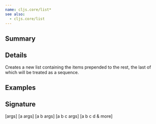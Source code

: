 ```yaml
---
name: cljs.core/list*
see also:
  - cljs.core/list
---
```


## Summary

## Details

Creates a new list containing the items prepended to the rest, the last of which
will be treated as a sequence.

## Examples

## Signature
[args]
[a args]
[a b args]
[a b c args]
[a b c d & more]
